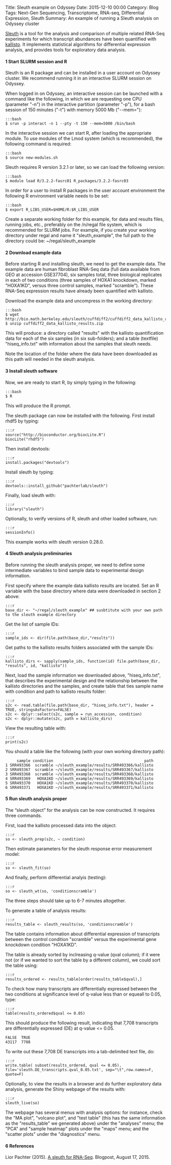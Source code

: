 Title: Sleuth example on Odyssey
Date: 2015-12-10 00:00
Category: Blog
Tags: Next-Gen Sequencing, Transcriptome, RNA-seq, Differential Expression, Sleuth
Summary: An example of running a Sleuth analysis on Odyssey cluster


[Sleuth](http://pachterlab.github.io/sleuth/) is a tool for the analysis and comparison of multiple related RNA-Seq experiments for which transcript abundances have been quantified with [kallisto](http://pachterlab.github.io/kallisto/). It implements statistical algorithms for differential expression analysis, and provides tools for exploratory data analysis.


#### 1  Start SLURM session and R

Sleuth is an R package and can be installed in a user account on Odyssey cluster. We recommend running it in an interactive SLURM session on Odyssey.

When logged in on Odyssey, an interactive session can be launched with a command like the following, in which we are requesting one CPU (parameter "-n") in the interactive partition (parameter "-p"), for a bash session of 150 minutes ("-t") with memory 5000 Mb ("--mem="):

	:::bash
	$ srun -p interact -n 1 --pty -t 150 --mem=5000 /bin/bash

In the interactive session we can start R, after loading the appropriate module.
To use modules of the Lmod system (which is recommended), the following command is required:

	:::bash
	$ source new-modules.sh

Sleuth requires R version 3.2.1 or later, so we can load the following version:

	:::bash
	$ module load R/3.2.2-fasrc01 R_packages/3.2.2-fasrc03

In order for a user to install R packages in the user account environment the following R environment variable needs to be set:

	:::bash
	$ export R_LIBS_USER=$HOME/R:$R_LIBS_USER

Create a separate working folder for this example, for data and results files, running jobs, etc., preferably on the /n/regal file system, which is recommended for SLURM jobs.
For example, if you create your working directory under regal and name it "sleuth_example", the full path to the directory could be: ~/regal/sleuth_example



#### 2  Download example data

Before starting R and installing sleuth, we need to get the example data. The example data are human fibroblast RNA-Seq data (full data available from GEO at accession GSE37704), six samples total, three biological replicates in each of two conditions (three samples of HOXA1 knockdown, marked "HOXA1KD", versus three control samples, marked "scramble"). These RNA-Seq expression results have already been quantified with kallisto.
 
Download the example data and uncompress in the working directory:

	:::bash
	$ wget http://bio.math.berkeley.edu/sleuth/cuffdiff2/cuffdiff2_data_kallisto_results.zip
	$ unzip cuffdiff2_data_kallisto_results.zip

This will produce: a directory called "results" with the kallisto quantification data for each of the six samples (in six sub-folders); and a table (textfile) "hiseq_info.txt" with information about the samples that sleuth needs.

Note the location of the folder where the data have been downloaded as this path will needed in the sleuth analysis.



#### 3  Install sleuth software

Now, we are ready to start R, by simply typing in the following:

	:::bash
	$ R

This will produce the R prompt.

The sleuth package can now be installed with the following. First install rhdf5 by typing:

	:::r
	source("http://bioconductor.org/biocLite.R")
	biocLite("rhdf5")

Then install devtools:

	:::r
	install.packages("devtools")


Install sleuth by typing:

	:::r
	devtools::install_github("pachterlab/sleuth")

Finally, load sleuth with:

	:::r
	library("sleuth")

Optionally, to verify versions of R, sleuth and other loaded software, run:

	:::r
	sessionInfo()

This example works with sleuth version 0.28.0.


#### 4  Sleuth analysis preliminaries

Before running the sleuth analysis proper, we need to define some intermediate variables to bind sample data to experimental design information.

First specify where the example data kallisto results are located. Set an R variable with the base directory where data were downloaded in section 2 above:

	:::r
	base_dir <- "~/regal/sleuth_example" ## susbtitute with your own path to the sleuth example directory

Get the list of sample IDs:

	:::r
	sample_ids <- dir(file.path(base_dir,"results"))


Get paths to the kallisto results folders associated with the sample IDs:

	:::r
	kallisto_dirs <- sapply(sample_ids, function(id) file.path(base_dir, "results", id, "kallisto"))


Next, load the sample information we downloaded above, "hiseq_info.txt", that describes the experimental design and the relationship between the kallisto directories and the samples, and create table that ties sample name with condition and path to kallisto results folder:

	:::r
	s2c <- read.table(file.path(base_dir, "hiseq_info.txt"), header = TRUE, stringsAsFactors=FALSE)
	s2c <- dplyr::select(s2c, sample = run_accession, condition)
	s2c <- dplyr::mutate(s2c, path = kallisto_dirs)

View the resulting table with:

	:::r
	print(s2c)

You should a table like the following (with your own working directory path):

	     sample condition                                        path
	1 SRR493366  scramble ~/sleuth_example/results/SRR493366/kallisto
	2 SRR493367  scramble ~/sleuth_example/results/SRR493367/kallisto
	3 SRR493368  scramble ~/sleuth_example/results/SRR493368/kallisto
	4 SRR493369   HOXA1KD ~/sleuth_example/results/SRR493369/kallisto
	5 SRR493370   HOXA1KD ~/sleuth_example/results/SRR493370/kallisto
	6 SRR493371   HOXA1KD ~/sleuth_example/results/SRR493371/kallisto



#### 5  Run sleuth analysis proper

The “sleuth object” for the analysis can be now constructed. It requires three commands.

First, load the kallisto processed data into the object:

	:::r
	so <- sleuth_prep(s2c, ~ condition)

Then estimate  parameters for the sleuth response error measurement model:

	:::r
	so <- sleuth_fit(so)

And finally, perform differential analyis (testing):

	:::r
	so <- sleuth_wt(so, 'conditionscramble')

The three steps should take up to 6-7 minutes altogether.


To generate a table of analysis results:

	:::r
	results_table <- sleuth_results(so, 'conditionscramble')

The table contains information about differential expression of transcripts between the control condition "scramble" versus the experimental gene knockdown condition "HOXA1KD". 

The table is already sorted by inclreasing q-value (qval column); if it were not (or if we wanted to sort the table by a different column), we could sort the table using:

	:::r
	results_ordered <- results_table[order(results_table$qval),]

To check how many transcripts are differentially expressed between the two conditions at significance level of q-value less than or equeall to 0.05, type:

	:::r
	table(results_ordered$qval <= 0.05)

This should produce the following result, indicating that 7,708 transcripts are differentially expressed (DE) at q-value <= 0.05.

	FALSE  TRUE 
	43117  7708

To write out these 7,708 DE transcripts into a tab-delimited text file, do:

	:::r
	write.table( subset(results_ordered, qval <= 0.05), file='sleuth.DE_transcripts.qval_0.05.txt', sep="\t",row.names=F, quote=F)


Optionally, to view the results in a browser and do further exploratory data analysis, generate the Shiny webpage of the results with:

	:::r
	sleuth_live(so) 

The webpage has several menus with analysis options: for instance, check the "MA plot", "volcano plot", and "test table" (this has the same information as the "results_table" we generated above) under the "analyses" menu; the "PCA" and "sample heatmap" plots under the "maps" menu; and the "scatter plots" under the "diagnostics" menu.



#### 6 References

Lior Pachter (2015). [A sleuth for RNA-Seq](https://liorpachter.wordpress.com/2015/08/17/a-sleuth-for-rna-seq/). Blogpost, August 17, 2015.



